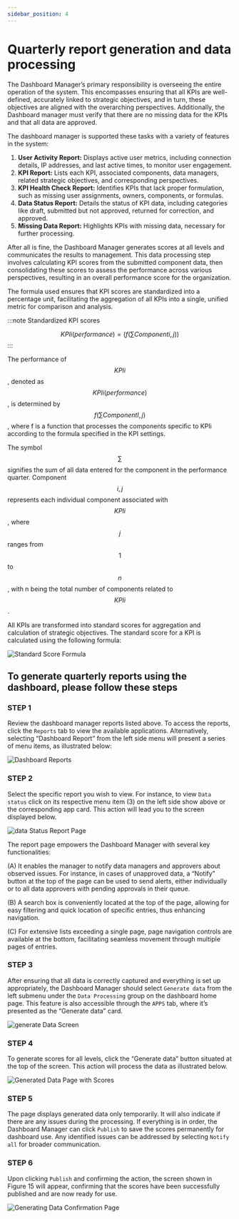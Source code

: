 ```yaml
---
sidebar_position: 4
---
```


# Quarterly report generation and data processing

The Dashboard Manager’s primary responsibility is overseeing the entire operation of the system. This encompasses ensuring that all KPIs are well-defined, accurately linked to strategic objectives, and in turn, these objectives are aligned with the overarching perspectives. Additionally, the Dashboard manager must verify that there are no missing data for the KPIs and that all data are approved.

The dashboard manager is supported these tasks with a variety of features in the system:

1. **User Activity Report:** Displays active user metrics, including connection details, IP addresses, and last active
times, to monitor user engagement.
2. **KPI Report:** Lists each KPI, associated components, data managers, related strategic objectives, and
corresponding perspectives.
3. **KPI Health Check Report:** Identifies KPIs that lack proper formulation, such as missing user assignments,
owners, components, or formulas.
4. **Data Status Report:** Details the status of KPI data, including categories like draft, submitted but not approved,
returned for correction, and approved.
5. **Missing Data Report:** Highlights KPIs with missing data, necessary for further processing.

After all is fine, the Dashboard Manager generates scores at all levels and communicates the results to management. This data processing step involves calculating KPI scores from the submitted component data, then consolidating these scores to assess the performance across various perspectives, resulting in an overall performance score for the organization.

The formula used ensures that KPI scores are standardized into a percentage unit, facilitating the aggregation of all KPIs into a single, unified metric for comparison and analysis.

:::note Standardized KPI scores

$$KPIi (performance)= (f(∑ Component i,j) )$$
:::

The performance of $$ KPI i $$, denoted as $$ KPIi (performance) $$, is determined by $$ f(∑Component I,j ) $$, where f is a function that processes the components specific to KPIi according to the formula specified in the KPI settings.

The symbol $$ ∑ $$ signifies the sum of all data entered for the component in the performance quarter. Component $$ i,j $$ represents each individual component associated with $$ KPIi $$, where $$ j $$ ranges from $$ 1 $$  to $$ n $$, with n being the total number of components related to $$ KPIi $$.

All KPIs are transformed into standard scores for aggregation and calculation of strategic objectives. The standard score for a KPI is calculated using the following formula:

![Standard Score Formula](../../../static/img/standard-score-formula.png)

## To generate quarterly reports using the dashboard, please follow these steps

### STEP 1

Review the dashboard manager reports listed above. To access the reports, click the `Reports` tab to view the available applications. Alternatively, selecting “Dashboard Report” from the left side menu will present a series of menu items, as illustrated below:

![Dashboard Reports](../../../static/img/dashboard-reports.png)

### STEP 2

Select the specific report you wish to view. For instance, to view `Data status` click on its respective menu item (3) on the left side show above or the corresponding app card. This action will lead you to the screen displayed below.

![data Status Report Page](../../../static/img/data-status-report-page.png)

The report page empowers the Dashboard Manager with several key functionalities:

(A) It enables the manager to notify data managers and approvers about observed issues. For instance, in
cases of unapproved data, a “Notify” button at the top of the page can be used to send alerts, either
individually or to all data approvers with pending approvals in their queue.

(B) A search box is conveniently located at the top of the page, allowing for easy filtering and quick location
of specific entries, thus enhancing navigation.

(C) For extensive lists exceeding a single page, page navigation controls are available at the bottom,
facilitating seamless movement through multiple pages of entries.

### STEP 3

After ensuring that all data is correctly captured and everything is set up appropriately, the Dashboard Manager should select `Generate data` from the left submenu under the `Data Processing` group on the dashboard home page. This feature is also accessible through the `APPS` tab, where it’s presented as the “Generate data” card.

![generate Data Screen](../../../static/img/generate-data-screen.png)

### STEP 4

To generate scores for all levels, click the “Generate data” button situated at the top of the screen. This action will process the data as illustrated below.

![Generated Data Page with Scores](../../../static/img/generated-data-page-scores.png)

### STEP 5

The page displays generated data only temporarily. It will also indicate if there are any issues during the processing. If everything is in order, the Dashboard Manager can click `Publish` to save the scores permanently for dashboard use. Any identified issues can be addressed by selecting `Notify all` for broader communication.

### STEP 6

Upon clicking `Publish` and confirming the action, the screen shown in Figure 15 will appear, confirming that the scores have been successfully published and are now ready for use.

![Generating Data Confirmation Page](../../../static/img/generating-data-confirmation-page.png)